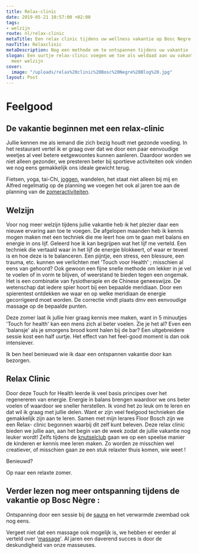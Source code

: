 ```yaml
---
title: Relax-clinic
date: 2019-05-21 10:57:00 +02:00
tags:
- welzijn
route: nl/relax-clinic
metaTitle: Een relax clinic tijdens uw wellness vakantie op Bosc Negre
navTitle: Relaxclinic
metaDescription: Nog een methode om te ontspannen tijdens uw vakantie
slogan: Een uurtje relax-clinic voegen we toe als weldaad aan uw vakantie, voor nog
  meer welzijn
cover:
  image: "/uploads/relax%20clinic%20Bosc%20Negre%20Blog%20.jpg"
layout: Post
---
```


# Feelgood  

## De vakantie beginnen met een relax-clinic

Jullie kennen me als iemand die zich bezig houdt met gezonde voeding. In het restaurant vertel ik er graag over dat we door een paar eenvoudige weetjes al veel betere eetgewoontes kunnen aanleren. Daardoor worden we niet alleen gezonder, we presteren beter bij sportieve activiteiten ook vinden we nog eens  gemakkelijk ons ideale gewicht terug. 

Fietsen, yoga, tai-Chi, [joggen](https://www.boscnegre-vacances.com/nl/stoeresporters/), wandelen, het staat niet alleen bij mij en Alfred regelmatig op de planning we voegen het ook al jaren toe aan de planning van de [zomeractiviteiten](https://www.boscnegre-vacances.com/nl/tag/activiteiten%20zomer).

## Welzijn
Voor nog meer welzijn tijdens jullie vakantie heb ik het plezier daar een nieuwe ervaring aan toe te voegen. 
De afgelopen maanden heb ik kennis mogen maken met een techniek die me leert hoe om te gaan met balans en energie in ons lijf. Geleerd hoe ik kan begrijpen wat het lijf me verteld.
Een techniek die vertaald waar in het lijf de energie blokkeert, of waar er teveel is en hoe deze is te balanceren. 
Een pijntje, een stress, een blessure, een trauma, etc. kunnen we verlichten met 
'Touch voor Health' ; misschien al eens van gehoord?
Ook gewoon een fijne snelle methode om lekker in je vel te voelen of in vorm te blijven, of weerstand te bieden tegen een ongemak. 
Het is een combinatie van fysiotherapie en de Chinese geneeswijze. De wetenschap dat iedere spier hoort bij een bepaalde  meridiaan. Door een spierentest ontdekken we waar en op welke meridiaan de energie gecorrigeerd moet worden. De correctie vindt plaats dmv een eenvoudige massage op de bepaalde punten.

Deze zomer laat ik jullie hier graag kennis mee maken, want in 5 minuutjes 'Touch for health'  kan een mens zich al beter voelen. 
Zie je het al? Even een 'balansje' als je smorgens brood komt halen bij de bar? 
Een uitgebreidere sessie kost een half uurtje. Het effect van  het feel-good moment is dan ook intensiever.
 
Ik ben heel benieuwd wie ik daar een ontspannen vakantie door kan bezorgen. 

## Relax Clinic
Door deze Touch for Health leerde ik veel basis principes over het regenereren van  energie. Energie in balans brengen waardoor we ons beter voelen of waardoor we sneller herstellen.
Ik vond het zo leuk om te leren en dat wil ik graag met jullie delen. 
Want er zijn veel feelgood technieken die gemakkelijk zijn aan te leren.
Samen met mijn lerares Floor Bosch zijn we een Relax- clinic begonnen waarbij dit zelf kunt beleven. 
Deze relax clinic bieden we jullie aan, aan het begin van de week zodat de jullie vakantie nog leuker wordt! 
Zelfs tijdens de [knutselclub](https://www.boscnegre-vacances.com/nl/animatie/) gaan we op een speelse manier de kinderen er kennis mee leren maken. Zo worden ze  misschien wel creatiever, of misschien gaan ze een stuk relaxter thuis komen, wie weet !

Benieuwd?

Op naar een relaxte zomer.

## Verder lezen nog meer ontspanning tijdens de vakantie op Bosc Nègre : 
Ontspanning door een sessie bij de [sauna](https://www.boscnegre-vacances.com/nl/faciliteiten/verwarmd-zwembad/) en het verwarmde zwembad ook nog eens. 

Vergeet niet dat een massage ook mogelijk is, we hebben er eerder al verteld over '[massage](https://www.boscnegre-vacances.com/nl/onthaasten/)'. Al jaren een daverend succes is door de deskundigheid van onze masseuses.